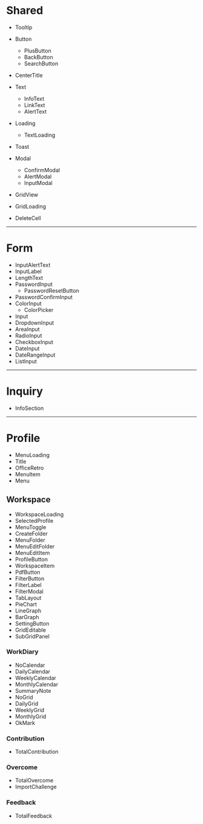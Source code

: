 # Shared

- Tooltip
- Button
  - PlusButton
  - BackButton
  - SearchButton
- CenterTitle
- Text
  - InfoText
  - LinkText
  - AlertText
- Loading
  - TextLoading
- Toast
- Modal

  - ConfirmModal
  - AlertModal
  - InputModal

- GridView
- GridLoading
- DeleteCell

---

# Form

- InputAlertText
- InputLabel
- LengthText
- PasswordInput
  - PasswordResetButton
- PasswordConfirmInput
- ColorInput
  - ColorPicker
- Input
- DropdownInput
- AreaInput
- RadioInput
- CheckboxInput
- DateInput
- DateRangeInput
- ListInput

---

# Inquiry

- InfoSection

---

# Profile

- MenuLoading
- Title
- OfficeRetro
- MenuItem
- Menu

## Workspace

- WorkspaceLoading
- SelectedProfile
- MenuToggle
- CreateFolder
- MenuFolder
- MenuEditFolder
- MenuEditItem
- ProfileButton
- WorkspaceItem
- PdfButton
- FilterButton
- FilterLabel
- FilterModal
- TabLayout
- PieChart
- LineGraph
- BarGraph
- SettingButton
- GridEditable
- SubGridPanel

### WorkDiary

- NoCalendar
- DailyCalendar
- WeeklyCalendar
- MonthlyCalendar
- SummaryNote
- NoGrid
- DailyGrid
- WeeklyGrid
- MonthlyGrid
- OkMark

### Contribution

- TotalContribution

### Overcome

- TotalOvercome
- ImportChallenge

### Feedback

- TotalFeedback
